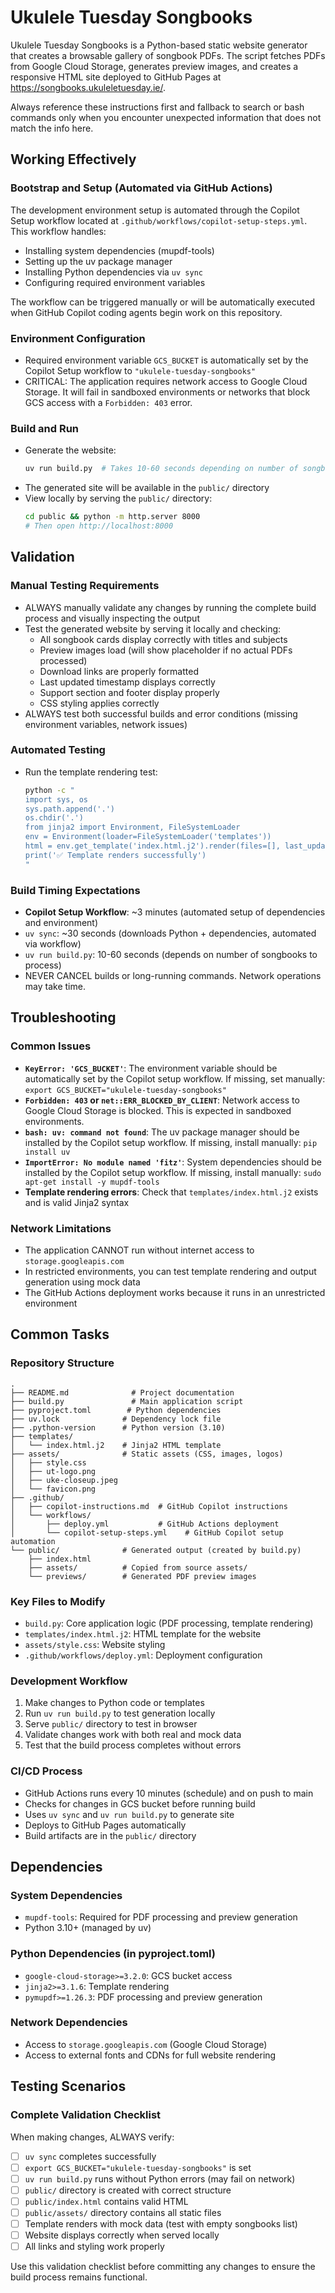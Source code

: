 # Ukulele Tuesday Songbooks

Ukulele Tuesday Songbooks is a Python-based static website generator that creates a browsable gallery of songbook PDFs. The script fetches PDFs from Google Cloud Storage, generates preview images, and creates a responsive HTML site deployed to GitHub Pages at https://songbooks.ukuleletuesday.ie/.

Always reference these instructions first and fallback to search or bash commands only when you encounter unexpected information that does not match the info here.

## Working Effectively

### Bootstrap and Setup (Automated via GitHub Actions)
The development environment setup is automated through the Copilot Setup workflow located at `.github/workflows/copilot-setup-steps.yml`. This workflow handles:
- Installing system dependencies (mupdf-tools)
- Setting up the uv package manager
- Installing Python dependencies via `uv sync`
- Configuring required environment variables

The workflow can be triggered manually or will be automatically executed when GitHub Copilot coding agents begin work on this repository.

### Environment Configuration
- Required environment variable `GCS_BUCKET` is automatically set by the Copilot Setup workflow to `"ukulele-tuesday-songbooks"`
- CRITICAL: The application requires network access to Google Cloud Storage. It will fail in sandboxed environments or networks that block GCS access with a `Forbidden: 403` error.

### Build and Run
- Generate the website:
  ```bash
  uv run build.py  # Takes 10-60 seconds depending on number of songbooks. NEVER CANCEL.
  ```
- The generated site will be available in the `public/` directory
- View locally by serving the `public/` directory:
  ```bash
  cd public && python -m http.server 8000
  # Then open http://localhost:8000
  ```

## Validation

### Manual Testing Requirements
- ALWAYS manually validate any changes by running the complete build process and visually inspecting the output
- Test the generated website by serving it locally and checking:
  - All songbook cards display correctly with titles and subjects
  - Preview images load (will show placeholder if no actual PDFs processed)
  - Download links are properly formatted
  - Last updated timestamp displays correctly
  - Support section and footer display properly
  - CSS styling applies correctly
- ALWAYS test both successful builds and error conditions (missing environment variables, network issues)

### Automated Testing
- Run the template rendering test:
  ```bash
  python -c "
  import sys, os
  sys.path.append('.')
  os.chdir('.')
  from jinja2 import Environment, FileSystemLoader
  env = Environment(loader=FileSystemLoader('templates'))
  html = env.get_template('index.html.j2').render(files=[], last_updated=None)
  print('✅ Template renders successfully')
  "
  ```

### Build Timing Expectations
- **Copilot Setup Workflow**: ~3 minutes (automated setup of dependencies and environment)
- `uv sync`: ~30 seconds (downloads Python + dependencies, automated via workflow)
- `uv run build.py`: 10-60 seconds (depends on number of songbooks to process)
- NEVER CANCEL builds or long-running commands. Network operations may take time.

## Troubleshooting

### Common Issues
- **`KeyError: 'GCS_BUCKET'`**: The environment variable should be automatically set by the Copilot setup workflow. If missing, set manually: `export GCS_BUCKET="ukulele-tuesday-songbooks"`
- **`Forbidden: 403` or `net::ERR_BLOCKED_BY_CLIENT`**: Network access to Google Cloud Storage is blocked. This is expected in sandboxed environments.
- **`bash: uv: command not found`**: The uv package manager should be installed by the Copilot setup workflow. If missing, install manually: `pip install uv`
- **`ImportError: No module named 'fitz'`**: System dependencies should be installed by the Copilot setup workflow. If missing, install manually: `sudo apt-get install -y mupdf-tools`
- **Template rendering errors**: Check that `templates/index.html.j2` exists and is valid Jinja2 syntax

### Network Limitations
- The application CANNOT run without internet access to `storage.googleapis.com`
- In restricted environments, you can test template rendering and output generation using mock data
- The GitHub Actions deployment works because it runs in an unrestricted environment

## Common Tasks

### Repository Structure
```
.
├── README.md              # Project documentation
├── build.py               # Main application script
├── pyproject.toml        # Python dependencies
├── uv.lock              # Dependency lock file
├── .python-version      # Python version (3.10)
├── templates/
│   └── index.html.j2    # Jinja2 HTML template
├── assets/              # Static assets (CSS, images, logos)
│   ├── style.css
│   ├── ut-logo.png
│   ├── uke-closeup.jpeg
│   └── favicon.png
├── .github/
│   ├── copilot-instructions.md  # GitHub Copilot instructions
│   └── workflows/
│       ├── deploy.yml           # GitHub Actions deployment
│       └── copilot-setup-steps.yml    # GitHub Copilot setup automation
└── public/              # Generated output (created by build.py)
    ├── index.html
    ├── assets/          # Copied from source assets/
    └── previews/        # Generated PDF preview images
```

### Key Files to Modify
- `build.py`: Core application logic (PDF processing, template rendering)
- `templates/index.html.j2`: HTML template for the website
- `assets/style.css`: Website styling
- `.github/workflows/deploy.yml`: Deployment configuration

### Development Workflow
1. Make changes to Python code or templates
2. Run `uv run build.py` to test generation locally
3. Serve `public/` directory to test in browser
4. Validate changes work with both real and mock data
5. Test that the build process completes without errors

### CI/CD Process
- GitHub Actions runs every 10 minutes (schedule) and on push to main
- Checks for changes in GCS bucket before running build
- Uses `uv sync` and `uv run build.py` to generate site
- Deploys to GitHub Pages automatically
- Build artifacts are in the `public/` directory

## Dependencies

### System Dependencies
- `mupdf-tools`: Required for PDF processing and preview generation
- Python 3.10+ (managed by uv)

### Python Dependencies (in pyproject.toml)
- `google-cloud-storage>=3.2.0`: GCS bucket access
- `jinja2>=3.1.6`: Template rendering  
- `pymupdf>=1.26.3`: PDF processing and preview generation

### Network Dependencies
- Access to `storage.googleapis.com` (Google Cloud Storage)
- Access to external fonts and CDNs for full website rendering

## Testing Scenarios

### Complete Validation Checklist
When making changes, ALWAYS verify:
- [ ] `uv sync` completes successfully
- [ ] `export GCS_BUCKET="ukulele-tuesday-songbooks"` is set
- [ ] `uv run build.py` runs without Python errors (may fail on network)
- [ ] `public/` directory is created with correct structure
- [ ] `public/index.html` contains valid HTML
- [ ] `public/assets/` directory contains all static files
- [ ] Template renders with mock data (test with empty songbooks list)
- [ ] Website displays correctly when served locally
- [ ] All links and styling work properly

Use this validation checklist before committing any changes to ensure the build process remains functional.